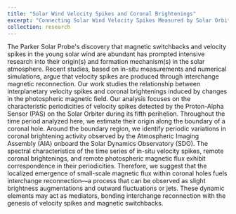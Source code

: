 ```yaml
---
title: "Solar Wind Velocity Spikes and Coronal Brightenings"
excerpt: "Connecting Solar Wind Velocity Spikes Measured by Solar Orbiter \\and Coronal Brightenings Observed by SDO<br/><img src='/files/spikes_and_CBPs.png'>"
collection: research
---
```


The Parker Solar Probe's discovery that magnetic switchbacks and velocity spikes in the young solar wind are abundant has prompted intensive research into their origin(s) and formation mechanism(s) in the solar atmosphere. Recent studies, based on in-situ measurements and numerical simulations, argue that velocity spikes are produced through interchange magnetic reconnection. Our work studies the relationship between interplanetary velocity spikes and coronal brightenings induced by changes in the photospheric magnetic field. Our analysis focuses on the characteristic periodicities of velocity spikes detected by the Proton-Alpha Sensor (PAS) on the Solar Orbiter during its fifth perihelion. Throughout the time period analyzed here, we estimate their origin along the boundary of a coronal hole. Around the boundary region, we identify periodic variations in coronal brightening activity observed by the Atmospheric Imaging Assembly (AIA) onboard the Solar Dynamics Observatory (SDO). The spectral characteristics of the time series of in-situ velocity spikes, remote coronal brightenings, and remote photospheric magnetic flux exhibit correspondence in their periodicities. Therefore, we suggest that the localized emergence of small-scale magnetic flux within coronal holes fuels interchange reconnection—a process that can be observed as slight brightness augmentations and outward fluctuations or jets. These dynamic elements may act as mediators, bonding interchange reconnection with the genesis of velocity spikes and magnetic switchbacks.
